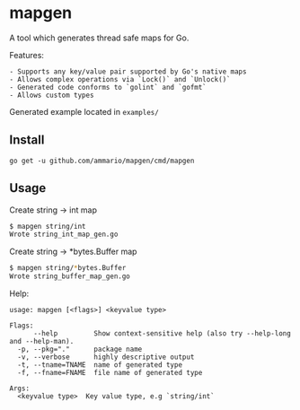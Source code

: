 # mapgen

A tool which generates thread safe maps for Go.

Features:

    - Supports any key/value pair supported by Go's native maps
    - Allows complex operations via `Lock()` and `Unlock()`
    - Generated code conforms to `golint` and `gofmt`
    - Allows custom types

Generated example located in `examples/`

## Install

`go get -u github.com/ammario/mapgen/cmd/mapgen`

## Usage


Create string -> int map

```bash
$ mapgen string/int
Wrote string_int_map_gen.go
```

Create string -> *bytes.Buffer map

```bash
$ mapgen string/*bytes.Buffer
Wrote string_buffer_map_gen.go
```

Help:

```
usage: mapgen [<flags>] <keyvalue type>

Flags:
      --help         Show context-sensitive help (also try --help-long and --help-man).
  -p, --pkg="."      package name
  -v, --verbose      highly descriptive output
  -t, --tname=TNAME  name of generated type
  -f, --fname=FNAME  file name of generated type

Args:
  <keyvalue type>  Key value type, e.g `string/int`
```